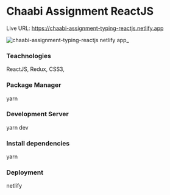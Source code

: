 # Chaabi Assignment ReactJS

Live URL: https://chaabi-assignment-typing-reactjs.netlify.app

![chaabi-assignment-typing-reactjs netlify app_](https://user-images.githubusercontent.com/76960865/219856467-26061158-92fe-4069-a86c-5ace4b1d1185.png)

### Teachnologies

ReactJS, 
Redux,
CSS3,

### Package Manager

yarn

### Development Server

yarn dev

### Install dependencies

yarn


### Deployment

netlify